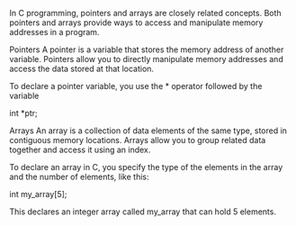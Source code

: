 In C programming, pointers and arrays are closely related concepts. Both pointers and arrays provide ways to access and manipulate memory addresses in a program.

Pointers
A pointer is a variable that stores the memory address of another variable. Pointers allow you to directly manipulate memory addresses and access the data stored at that location.

To declare a pointer variable, you use the * operator followed by the variable

int *ptr;

Arrays
An array is a collection of data elements of the same type, stored in contiguous memory locations. Arrays allow you to group related data together and access it using an index.

To declare an array in C, you specify the type of the elements in the array and the number of elements, like this:

int my_array[5];

This declares an integer array called my_array that can hold 5 elements.
